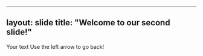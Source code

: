 ----
layout: slide
title: "Welcome to our second slide!"
---

Your text
Use the left arrow to go back!
